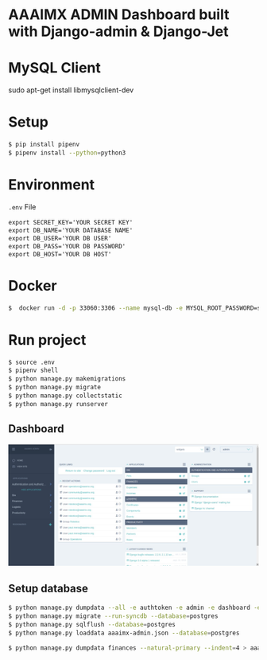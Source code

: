 # AAAIMX ADMIN Dashboard built with Django-admin & Django-Jet



# MySQL Client
sudo apt-get install libmysqlclient-dev

# Setup
``` bash
$ pip install pipenv
$ pipenv install --python=python3
```

# Environment

`.env` File
```
export SECRET_KEY='YOUR SECRET KEY'
export DB_NAME='YOUR DATABASE NAME'
export DB_USER='YOUR DB USER'
export DB_PASS='YOUR DB PASSWORD'
export DB_HOST='YOUR DB HOST'
```

# Docker 
```bash
$  docker run -d -p 33060:3306 --name mysql-db -e MYSQL_ROOT_PASSWORD=secret mysql --default-authentication-plugin=mysql_native_password
```

# Run project

```bash
$ source .env
$ pipenv shell
$ python manage.py makemigrations
$ python manage.py migrate
$ python manage.py collectstatic
$ python manage.py runserver
```

## Dashboard

![](./ss.jpeg)


## Setup database

```bash
$ python manage.py dumpdata --all -e authtoken -e admin -e dashboard -e sessions --natural-primary --indent=4 > aaaimx-admin.json
$ python manage.py migrate --run-syncdb --database=postgres
$ python manage.py sqlflush --database=postgres
$ python manage.py loaddata aaaimx-admin.json --database=postgres
```

```bash
$ python manage.py dumpdata finances --natural-primary --indent=4 > aaaimx-finances.json
```